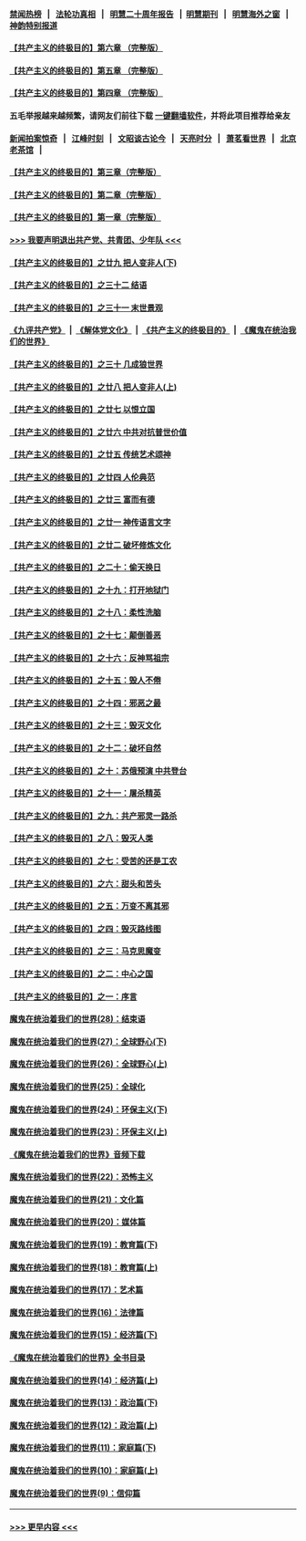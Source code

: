 #### [禁闻热榜](热点新闻.md?=0)  &nbsp;&nbsp;|&nbsp;&nbsp; [法轮功真相](https://github.com/gfw-breaker/truth/blob/master/README.md?=0) &nbsp;&nbsp;|&nbsp;&nbsp; [明慧二十周年报告](https://github.com/gfw-breaker/mh-reports/blob/master/README.md?=0) &nbsp;&nbsp;|&nbsp;&nbsp;[明慧期刊](https://github.com/gfw-breaker/mh-qikan) &nbsp;&nbsp;|&nbsp;&nbsp; [明慧海外之窗](https://github.com/gfw-breaker/mh-news/blob/master/README.md?=0) &nbsp;&nbsp;|&nbsp;&nbsp; [神韵特别报道](https://github.com/gfw-breaker/mh-news/blob/master/shenyun.md?=0)
#### [【共产主义的终极目的】第六章 （完整版）](../pages/nsc422/n11428913.md?t=02270702) 
#### [【共产主义的终极目的】第五章 （完整版）](../pages/nsc422/n11428912.md?t=02270702) 
#### [【共产主义的终极目的】第四章 （完整版）](../pages/nsc422/n11428907.md?t=02270702) 
#### 五毛举报越来越频繁，请网友们前往下载 [一键翻墙软件](https://github.com/gfw-breaker/ssr-accounts)，并将此项目推荐给亲友
#### [新闻拍案惊奇](https://github.com/gfw-breaker/banned-news/blob/master/pages/link4.md) &nbsp;&nbsp;|&nbsp;&nbsp; [江峰时刻](https://github.com/gfw-breaker/banned-news/blob/master/pages/link4.md) &nbsp;&nbsp;|&nbsp;&nbsp; [文昭谈古论今](https://github.com/gfw-breaker/banned-news/blob/master/pages/link4.md) &nbsp;&nbsp;|&nbsp;&nbsp; [天亮时分](https://github.com/gfw-breaker/banned-news/blob/master/pages/link4.md) &nbsp;&nbsp;|&nbsp;&nbsp; [萧茗看世界](https://github.com/gfw-breaker/banned-news/blob/master/pages/link4.md) &nbsp;&nbsp;|&nbsp;&nbsp; [北京老茶馆](https://github.com/gfw-breaker/banned-news/blob/master/pages/link4.md) &nbsp;&nbsp;|&nbsp;&nbsp; 
#### [【共产主义的终极目的】第三章（完整版）](../pages/nsc422/n11428848.md?t=02270702) 
#### [【共产主义的终极目的】第二章（完整版）](../pages/nsc422/n11428831.md?t=02270702) 
#### [【共产主义的终极目的】第一章（完整版）](../pages/nsc422/n11417651.md?t=02270702) 
#### [>>> 我要声明退出共产党、共青团、少年队 <<<](https://github.com/begood0513/goodnews/blob/master/quit/letter.md) 
#### [【共产主义的终极目的】之廿九 把人变非人(下)](../pages/nsc422/n11344140.md?t=02270702) 
#### [【共产主义的终极目的】之三十二 结语](../pages/nsc422/n11360535.md?t=02270702) 
#### [【共产主义的终极目的】之三十一 末世景观](../pages/nsc422/n11351129.md?t=02270702) 
#### [《九评共产党》](https://github.com/begood0513/9ping.md/blob/master/README.md) &nbsp;|&nbsp; [《解体党文化》](../../../../jtdwh.md/blob/master/README.md)  &nbsp;|&nbsp; [《共产主义的终极目的》](../../../../gczydzjmd.md/blob/master/README.md) &nbsp;|&nbsp; [《魔鬼在统治我们的世界》](../../../../mgztzwmdsj.md/blob/master/README.md) 
#### [【共产主义的终极目的】之三十 几成狼世界](../pages/nsc422/n11348280.md?t=02270702) 
#### [【共产主义的终极目的】之廿八 把人变非人(上)](../pages/nsc422/n11340492.md?t=02270702) 
#### [【共产主义的终极目的】之廿七 以恨立国](../pages/nsc422/n11336944.md?t=02270702) 
#### [【共产主义的终极目的】之廿六 中共对抗普世价值](../pages/nsc422/n11324785.md?t=02270702) 
#### [【共产主义的终极目的】之廿五 传统艺术颂神](../pages/nsc422/n11296396.md?t=02270702) 
#### [【共产主义的终极目的】之廿四 人伦典范](../pages/nsc422/n11296397.md?t=02270702) 
#### [【共产主义的终极目的】之廿三 富而有德](../pages/nsc422/n11283598.md?t=02270702) 
#### [【共产主义的终极目的】之廿一 神传语言文字](../pages/nsc422/n11263265.md?t=02270702) 
#### [【共产主义的终极目的】之廿二 破坏修炼文化](../pages/nsc422/n11245728.md?t=02270702) 
#### [【共产主义的终极目的】之二十：偷天换日](../pages/nsc422/n11238846.md?t=02270702) 
#### [【共产主义的终极目的】之十九：打开地狱门](../pages/nsc422/n11206376.md?t=02270702) 
#### [【共产主义的终极目的】之十八：柔性洗脑](../pages/nsc422/n11199994.md?t=02270702) 
#### [【共产主义的终极目的】之十七：颠倒善恶](../pages/nsc422/n11179782.md?t=02270702) 
#### [【共产主义的终极目的】之十六：反神骂祖宗](../pages/nsc422/n11166798.md?t=02270702) 
#### [【共产主义的终极目的】之十五：毁人不倦](../pages/nsc422/n11166792.md?t=02270702) 
#### [【共产主义的终极目的】之十四：邪恶之最](../pages/nsc422/n11150249.md?t=02270702) 
#### [【共产主义的终极目的】之十三：毁灭文化](../pages/nsc422/n11135227.md?t=02270702) 
#### [【共产主义的终极目的】之十二：破坏自然](../pages/nsc422/n11135214.md?t=02270702) 
#### [【共产主义的终极目的】之十：苏俄预演 中共登台](../pages/nsc422/n11118424.md?t=02270702) 
#### [【共产主义的终极目的】之十一：屠杀精英](../pages/nsc422/n11118442.md?t=02270702) 
#### [【共产主义的终极目的】之九：共产邪灵一路杀](../pages/nsc422/n11114139.md?t=02270702) 
#### [【共产主义的终极目的】之八：毁灭人类](../pages/nsc422/n11108503.md?t=02270702) 
#### [【共产主义的终极目的】之七：受苦的还是工农](../pages/nsc422/n11101809.md?t=02270702) 
#### [【共产主义的终极目的】之六：甜头和苦头](../pages/nsc422/n11096971.md?t=02270702) 
#### [【共产主义的终极目的】之五：万变不离其邪](../pages/nsc422/n11091285.md?t=02270702) 
#### [【共产主义的终极目的】之四：毁灭路线图](../pages/nsc422/n11086284.md?t=02270702) 
#### [【共产主义的终极目的】之三：马克思魔变](../pages/nsc422/n11061941.md?t=02270702) 
#### [【共产主义的终极目的】之二：中心之国](../pages/nsc422/n11047728.md?t=02270702) 
#### [【共产主义的终极目的】之一：序言](../pages/nsc422/n11086077.md?t=02270702) 
#### [魔鬼在统治着我们的世界(28)：结束语](../pages/nsc422/n10936246.md?t=02270702) 
#### [魔鬼在统治着我们的世界(27)：全球野心(下)](../pages/nsc422/n10928319.md?t=02270702) 
#### [魔鬼在统治着我们的世界(26)：全球野心(上)](../pages/nsc422/n10900318.md?t=02270702) 
#### [魔鬼在统治着我们的世界(25)：全球化](../pages/nsc422/n10788205.md?t=02270702) 
#### [魔鬼在统治着我们的世界(24)：环保主义(下)](../pages/nsc422/n10695307.md?t=02270702) 
#### [魔鬼在统治着我们的世界(23)：环保主义(上)](../pages/nsc422/n10688613.md?t=02270702) 
#### [《魔鬼在统治着我们的世界》音频下载](../pages/nsc422/n10635553.md?t=02270702) 
#### [魔鬼在统治着我们的世界(22)：恐怖主义](../pages/nsc422/n10614727.md?t=02270702) 
#### [魔鬼在统治着我们的世界(21)：文化篇](../pages/nsc422/n10597706.md?t=02270702) 
#### [魔鬼在统治着我们的世界(20)：媒体篇](../pages/nsc422/n10586579.md?t=02270702) 
#### [魔鬼在统治着我们的世界(19)：教育篇(下)](../pages/nsc422/n10564808.md?t=02270702) 
#### [魔鬼在统治着我们的世界(18)：教育篇(上)](../pages/nsc422/n10526970.md?t=02270702) 
#### [魔鬼在统治着我们的世界(17)：艺术篇](../pages/nsc422/n10499093.md?t=02270702) 
#### [魔鬼在统治着我们的世界(16)：法律篇](../pages/nsc422/n10485969.md?t=02270702) 
#### [魔鬼在统治着我们的世界(15)：经济篇(下)](../pages/nsc422/n10469975.md?t=02270702) 
#### [《魔鬼在统治着我们的世界》全书目录](../pages/nsc422/n10464261.md?t=02270702) 
#### [魔鬼在统治着我们的世界(14)：经济篇(上)](../pages/nsc422/n10457370.md?t=02270702) 
#### [魔鬼在统治着我们的世界(13)：政治篇(下)](../pages/nsc422/n10448270.md?t=02270702) 
#### [魔鬼在统治着我们的世界(12)：政治篇(上)](../pages/nsc422/n10444576.md?t=02270702) 
#### [魔鬼在统治着我们的世界(11)：家庭篇(下)](../pages/nsc422/n10440961.md?t=02270702) 
#### [魔鬼在统治着我们的世界(10)：家庭篇(上)](../pages/nsc422/n10435448.md?t=02270702) 
#### [魔鬼在统治着我们的世界(9)：信仰篇](../pages/nsc422/n10432159.md?t=02270702) 

----
#### [ >>> 更早内容 <<< ](../indexes/nsc422-earlier.md)
